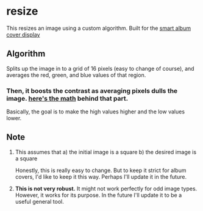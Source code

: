 # resize
This resizes an image using a custom algorithm. Built for the [smart album cover display](https://github.com/phultquist/smart-album-cover)

## Algorithm
Splits up the image in to a grid of 16 pixels (easy to change of course), and averages the red, green, and blue values of that region. 

### Then, it boosts the contrast as averaging pixels dulls the image. [here's the math](https://www.desmos.com/calculator/rkdaypwhdy) behind that part.

Basically, the goal is to make the high values higher and the low values lower.

## Note
1. This assumes that 
    a) the initial image is a square
    b) the desired image is a square

    Honestly, this is really easy to change. But to keep it strict for album covers, I'd like to keep it this way. Perhaps I'll update it in the future.
2. **This is not very robust.** It might not work perfectly for odd image types. However, it works for its purpose. In the future I'll update it to be a useful general tool.
